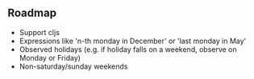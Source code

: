 ## Roadmap

* Support cljs
* Expressions like 'n-th monday in December' or 'last monday in May'
* Observed holidays (e.g. if holiday falls on a weekend, observe on Monday or Friday)
* Non-saturday/sunday weekends
